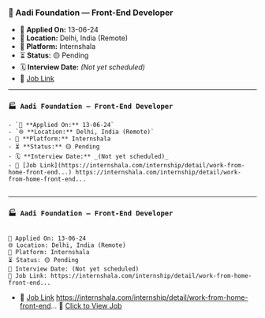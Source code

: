 ### 💼 Aadi Foundation — Front-End Developer

- 📅 **Applied On:** 13-06-24
- 📍 **Location:** Delhi, India (Remote)
- 🧩 **Platform:** Internshala
- ⏳ **Status:** 🟡 Pending
- 🗓️ **Interview Date:** _(Not yet scheduled)_
- 🔗 [Job Link](https://internshala.com/internship/detail/work-from-home-front-end...)

---

### `🏭 Aadi Foundation — Front-End Developer`

```
- `📅 **Applied On:** 13-06-24`
- `🌐 **Location:** Delhi, India (Remote)`
- 🧭 **Platform:** Internshala
- ⏳ **Status:** 🟡 Pending
- 🗓️ **Interview Date:** _(Not yet scheduled)_
- 🔗 [Job Link](https://internshala.com/internship/detail/work-from-home-front-end...) https://internshala.com/internship/detail/work-from-home-front-end...


```

---

### `🏭 Aadi Foundation — Front-End Developer`

<pre><code>
📅 Applied On: 13-06-24
🌐 Location: Delhi, India (Remote)
🧭 Platform: Internshala
⏳ Status: 🟡 Pending
📆 Interview Date: (Not yet scheduled)
🔗 Job Link: https://internshala.com/internship/detail/work-from-home-front-end...
</code></pre>

- 🔗 [Job Link](https://internshala.com/internship/detail/work-from-home-front-end...) https://internshala.com/internship/detail/work-from-home-front-end...
  🔗 <a href="https://internshala.com/internship/detail/work-from-home-front-end..." target="_blank">Click to View Job</a>
